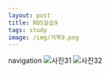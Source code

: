 ```yaml
---
layout: post
title: ROS실습9
tags: study
image: /img/거북9.png
---
```


navigation
![사진31](/img/31.Navigation.png)
![사진32](/img/32.Navigation.png)
